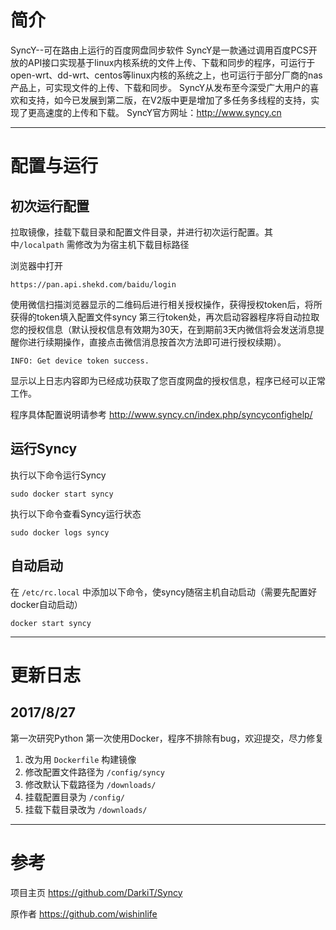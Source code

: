 # 简介

SyncY--可在路由上运行的百度网盘同步软件
SyncY是一款通过调用百度PCS开放的API接口实现基于linux内核系统的文件上传、下载和同步的程序，可运行于open-wrt、dd-wrt、centos等linux内核的系统之上，也可运行于部分厂商的nas产品上，可实现文件的上传、下载和同步。
SyncY从发布至今深受广大用户的喜欢和支持，如今已发展到第二版，在V2版中更是增加了多任务多线程的支持，实现了更高速度的上传和下载。
SyncY官方网址：http://www.syncy.cn
******
# 配置与运行

## 初次运行配置

拉取镜像，挂载下载目录和配置文件目录，并进行初次运行配置。其中`/localpath` 需修改为为宿主机下载目标路径

浏览器中打开

    https://pan.api.shekd.com/baidu/login

使用微信扫描浏览器显示的二维码后进行相关授权操作，获得授权token后，将所获得的token填入配置文件syncy 第三行token处，再次启动容器程序将自动拉取您的授权信息（默认授权信息有效期为30天，在到期前3天内微信将会发送消息提醒你进行续期操作，直接点击微信消息按首次方法即可进行授权续期）。

    INFO: Get device token success.

显示以上日志内容即为已经成功获取了您百度网盘的授权信息，程序已经可以正常工作。

程序具体配置说明请参考 http://www.syncy.cn/index.php/syncyconfighelp/

## 运行Syncy

执行以下命令运行Syncy

    sudo docker start syncy

执行以下命令查看Syncy运行状态

    sudo docker logs syncy

## 自动启动

在 `/etc/rc.local` 中添加以下命令，使syncy随宿主机自动启动（需要先配置好docker自动启动）

    docker start syncy
    
******
# 更新日志
## 2017/8/27

第一次研究Python 第一次使用Docker，程序不排除有bug，欢迎提交，尽力修复

1. 改为用 `Dockerfile` 构建镜像
2. 修改配置文件路径为 `/config/syncy`
3. 修改默认下载路径为 `/downloads/`
4. 挂载配置目录为 `/config/`
4. 挂载下载目录改为 `/downloads/`
******
# 参考


项目主页 https://github.com/DarkiT/Syncy

原作者 https://github.com/wishinlife